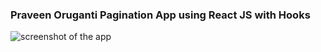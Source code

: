 ### Praveen Oruganti Pagination App using React JS with Hooks

![screenshot of the app](https://raw.githubusercontent.com/praveenorugantitech/praveenorugantitech-reactjs/master/0_Projects/praveenorugantitech-pagination/src/images/screenshot.PNG "Pagination App")


<script data-name="BMC-Widget" src="https://cdnjs.buymeacoffee.com/1.0.0/widget.prod.min.js" data-id="praveenoruganti" data-description="Support me on Buy me a coffee!" data-message="Thank you for visiting. You can now buy me a coffee!" data-color="#5F7FFF" data-position="Right" data-x_margin="18" data-y_margin="18"></script>


